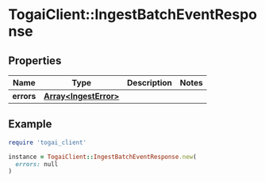# TogaiClient::IngestBatchEventResponse

## Properties

| Name | Type | Description | Notes |
| ---- | ---- | ----------- | ----- |
| **errors** | [**Array&lt;IngestError&gt;**](IngestError.md) |  |  |

## Example

```ruby
require 'togai_client'

instance = TogaiClient::IngestBatchEventResponse.new(
  errors: null
)
```

